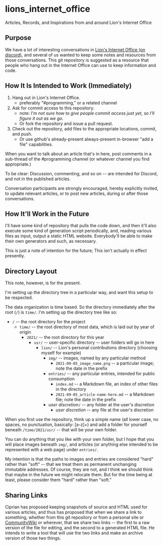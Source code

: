 # lions_internet_office
Articles, Records, and Inspirations from and around Lion's Internet Office


## Purpose

We have a lot of interesting conversations in [Lion's Internet Office (on discord)](https://discord.gg/vFS94Sn), and several of us wanted to keep some notes and resources from those conversations.  This git repository is suggested as a resource that people who hang out in the Internet Office can use to keep information and code.


## How It Is Intended to Work (Immediately)

1. Hang out in Lion's Internet Office.
   * preferably "#programming," or a related channel
2. Ask for commit access to this repository.
   * note: _I'm not sure how to give people commit access just yet, so I'll figure it out as we go._
   * Or fork the repository and issue a pull request.
3. Check out the repository, add files to the appropriate locations, commit, and push.
   * Or use github's already-present always-present in-browser "add a file" capabilities.

When you want to talk about an article that's in here, post comments in a sub-thread of the #programming channel (or whatever channel you find appropriate.)

To be clear:  Discussion, commenting, and so on -- are intended for Discord, and not in the published articles.

Conversation participants are strongly encouraged, hereby explicitly invited, to update relevant articles, or to post new articles, during or after those conversations.


## How It'll Work in the Future

I'll have some kind of repository that pulls the code down, and then it'll also execute some kind of generation script periodically, and, reading various files as input, output a static HTML website.  Everybody'll be able to make their own generators and such, as necessary.

This is just a note of intention for the future;  This isn't actually in effect presently.


## Directory Layout

This note, however, is for the present.

I'm setting up the directory tree in a particular way, and want this setup to be respected.

The data organization is time based.  So the directory immediately after the root (`/`) is `time/`.
I'm setting up the directory tree like so:

* `/`  -- the root directory for the project
   * `time/`  -- the root directory of most data, which is laid out by year of origin
       * `2021/` -- the root directory for this year
          * `usr/`  -- user-specific directory -- user folders will go in here
             * `lion/`  -- Lion's personal contributions directory (choosing myself for example)
                * `img/`  -- images, named by any particular method
                   * `2021-09-05_image_name.png`  -- a particular image; note the date in the prefix
                * `entries/`  -- any particular entries, intended for public consumption
                   * `index.md` -- a Markdown file, an index of other files in the directory
                   * `2021-09-05_article-name-here.md` -- a Markdown file; note the date in the prefix
                * _user discretion_`/` -- any folder at the user's discretion
                   * _user discretion_  -- any file at the user's discretion

When you first use the repository, think up a simple name (all lower case, no spaces, no punctuation, basically: [a-z]+) and add a folder for yourself beneath `/time/2021/usr/` -- that will be your own folder.

You can do anything that you like with your own folder, but I hope that you will place images beneath `img/`, and articles (or anything else intended to be represented with a web page) under `entries/`.

My intention is that the paths to images and entries are considered "hard" rather than "soft" -- that we treat them as permanent unchanging immutable addresses.  Of course, they are not, and I think we should think that maybe in the future we might relocate them.  But for the time being at least, please consider them "hard" rather than "soft."


## Sharing Links

Ciprian has proposed keeping snapshots of source and HTML used for various articles, and thus has proposed that when we share a link to something, whether from this git repository or from a personal site or [CommunityWiki](http://communitywiki.org/) or wherever, that we share two links -- the first to a raw version of the file for editing, and the second to a generated HTML file.  He intends to write a tool that will use the two links and make an archive version of those two things.
